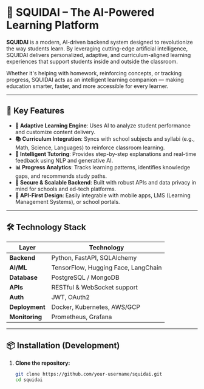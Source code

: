 # 🐙 SQUIDAI – The AI-Powered Learning Platform

**SQUIDAI** is a modern, AI-driven backend system designed to revolutionize the way students learn. By leveraging cutting-edge artificial intelligence, SQUIDAI delivers personalized, adaptive, and curriculum-aligned learning experiences that support students inside and outside the classroom.

Whether it's helping with homework, reinforcing concepts, or tracking progress, SQUIDAI acts as an intelligent learning companion — making education smarter, faster, and more accessible for every learner.

---

## 🚀 Key Features

- **🧠 Adaptive Learning Engine**: Uses AI to analyze student performance and customize content delivery.
- **📚 Curriculum Integration**: Syncs with school subjects and syllabi (e.g., Math, Science, Languages) to reinforce classroom learning.
- **💬 Intelligent Tutoring**: Provides step-by-step explanations and real-time feedback using NLP and generative AI.
- **📊 Progress Analytics**: Tracks learning patterns, identifies knowledge gaps, and recommends study paths.
- **🔐 Secure & Scalable Backend**: Built with robust APIs and data privacy in mind for schools and ed-tech platforms.
- **🔌 API-First Design**: Easily integrable with mobile apps, LMS (Learning Management Systems), or school portals.

---

## 🛠️ Technology Stack

| Layer           | Technology                                |
|----------------|-------------------------------------------|
| **Backend**     | Python, FastAPI, SQLAlchemy               |
| **AI/ML**       | TensorFlow, Hugging Face, LangChain       |
| **Database**    | PostgreSQL / MongoDB                      |
| **APIs**        | RESTful & WebSocket support               |
| **Auth**        | JWT, OAuth2                               |
| **Deployment**  | Docker, Kubernetes, AWS/GCP               |
| **Monitoring**  | Prometheus, Grafana                       |

---

## 📦 Installation (Development)

1. **Clone the repository:**
   ```bash
   git clone https://github.com/your-username/squidai.git
   cd squidai
